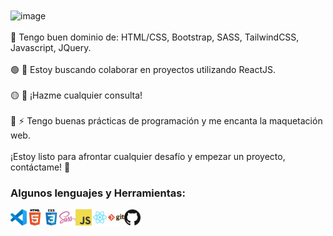 <img align="center" width="300" alt="image" src="https://user-images.githubusercontent.com/89921531/154576252-bfb6073d-6049-49d3-95de-1a7b5fa329aa.png">
<br />
<br />
🔵 Tengo buen dominio de: HTML/CSS, Bootstrap, SASS, TailwindCSS, Javascript, JQuery.
<br />
<br />
🟢 👯 Estoy buscando colaborar en proyectos utilizando ReactJS.
<br />
<br />
🟡 💬 ¡Hazme cualquier consulta!
<br />
<br />
🔴 ⚡ Tengo buenas prácticas de programación y me encanta la maquetación web.
<br />
<br />
¡Estoy listo para afrontar cualquier desafío y empezar un proyecto, contáctame! 🤗


### Algunos lenguajes y Herramientas:

<img align="left" alt="Visual Studio Code" width="26px" src="https://raw.githubusercontent.com/github/explore/80688e429a7d4ef2fca1e82350fe8e3517d3494d/topics/visual-studio-code/visual-studio-code.png" />
<img align="left" alt="HTML5" width="26px" src="https://raw.githubusercontent.com/github/explore/80688e429a7d4ef2fca1e82350fe8e3517d3494d/topics/html/html.png" />
<img align="left" alt="CSS3" width="26px" src="https://raw.githubusercontent.com/github/explore/80688e429a7d4ef2fca1e82350fe8e3517d3494d/topics/css/css.png" />
<img align="left" alt="Sass" width="26px" src="https://raw.githubusercontent.com/github/explore/80688e429a7d4ef2fca1e82350fe8e3517d3494d/topics/sass/sass.png" />
<img align="left" alt="JavaScript" width="26px" src="https://raw.githubusercontent.com/github/explore/80688e429a7d4ef2fca1e82350fe8e3517d3494d/topics/javascript/javascript.png" />
<img align="left" alt="React" width="26px" src="https://raw.githubusercontent.com/github/explore/80688e429a7d4ef2fca1e82350fe8e3517d3494d/topics/react/react.png" />
<img align="left" alt="Git" width="26px" src="https://raw.githubusercontent.com/github/explore/80688e429a7d4ef2fca1e82350fe8e3517d3494d/topics/git/git.png" />
<img align="left" alt="GitHub" width="26px" src="https://raw.githubusercontent.com/github/explore/78df643247d429f6cc873026c0622819ad797942/topics/github/github.png" />
